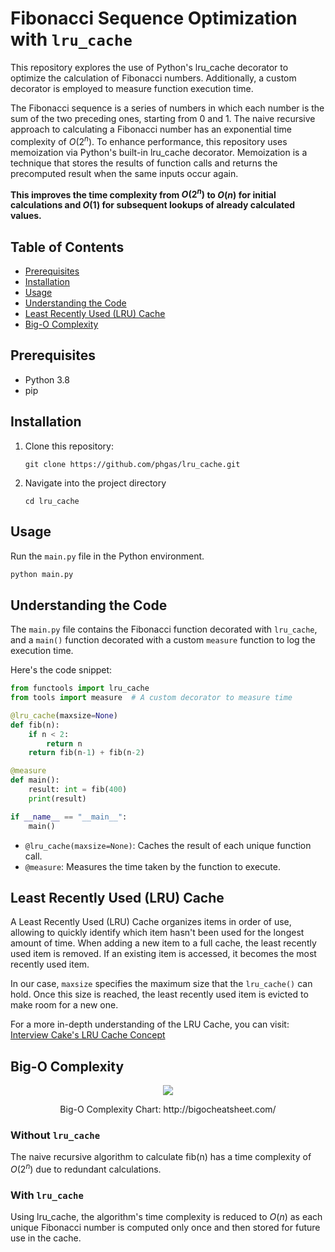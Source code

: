 # Fibonacci Sequence Optimization with `lru_cache`

This repository explores the use of Python's lru_cache decorator to optimize the calculation of Fibonacci numbers. Additionally, a custom decorator is employed to measure function execution time.

The Fibonacci sequence is a series of numbers in which each number is the sum of the two preceding ones, starting from 0 and 1. The naive recursive approach to calculating a Fibonacci number has an exponential time complexity of $O(2^n)$.
To enhance performance, this repository uses memoization via Python's built-in lru_cache decorator. Memoization is a technique that stores the results of function calls and returns the precomputed result when the same inputs occur again. 

**This improves the time complexity from $O(2^n)$ to $O(n)$ for initial calculations and $O(1)$ for subsequent lookups of already calculated values.**


## Table of Contents

- [Prerequisites](#Prerequisites)
- [Installation](#Installation)
- [Usage](#Usage)
- [Understanding the Code](#understanding-the-code)
- [Least Recently Used (LRU) Cache](#understanding-the-code)
- [Big-O Complexity](#Big-O-Complexity)

## Prerequisites
- Python 3.8
- pip

## Installation
1. Clone this repository:
    ```
    git clone https://github.com/phgas/lru_cache.git
    ```
2. Navigate into the project directory
    ```
    cd lru_cache
    ```

## Usage
Run the `main.py` file in the Python environment.
```bash
python main.py
```

## Understanding the Code
The `main.py` file contains the Fibonacci function decorated with `lru_cache`, and a `main()` function decorated with a custom `measure` function to log the execution time.

Here's the code snippet:
```python
from functools import lru_cache
from tools import measure  # A custom decorator to measure time

@lru_cache(maxsize=None)
def fib(n):
    if n < 2:
        return n
    return fib(n-1) + fib(n-2)

@measure
def main():
    result: int = fib(400)
    print(result)

if __name__ == "__main__":
    main()
```

- `@lru_cache(maxsize=None)`: Caches the result of each unique function call.
- `@measure`: Measures the time taken by the function to execute.

## Least Recently Used (LRU) Cache
A Least Recently Used (LRU) Cache organizes items in order of use, allowing to quickly identify which item hasn't been used for the longest amount of time.
When adding a new item to a full cache, the least recently used item is removed. If an existing item is accessed, it becomes the most recently used item.

In our case, `maxsize` specifies the maximum size that the `lru_cache()` can hold. 
Once this size is reached, the least recently used item is evicted to make room for a new one.

For a more in-depth understanding of the LRU Cache, you can visit: [Interview Cake's LRU Cache Concept](https://www.interviewcake.com/concept/java/lru-cache)

## Big-O Complexity
<p align="center">
  <img src="https://github.com/phgas/lru_cache/assets/89270047/173686ae-7161-4265-8c7a-64de007badb4">
</p>
<p align="center">Big-O Complexity Chart: http://bigocheatsheet.com/</p>

### Without `lru_cache`
The naive recursive algorithm to calculate fib(n) has a time complexity of $O(2^n)$ due to redundant calculations.
### With `lru_cache`
Using lru_cache, the algorithm's time complexity is reduced to $O(n)$ as each unique Fibonacci number is computed only once and then stored for future use in the cache.
